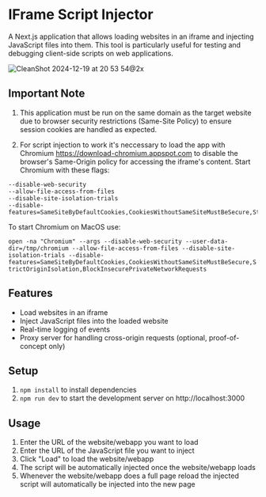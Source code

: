 # IFrame Script Injector

A Next.js application that allows loading websites in an iframe and injecting JavaScript files into them. This tool is particularly useful for testing and debugging client-side scripts on web applications.

![CleanShot 2024-12-19 at 20 53 54@2x](https://github.com/user-attachments/assets/00f96e39-e47d-40f9-a8d7-270540d72d3d)

## Important Note

1. This application must be run on the same domain as the target website due to browser security restrictions (Same-Site Policy) to ensure session cookies are handled as expected.

2. For script injection to work it's neccessary to load the app with Chromium <https://download-chromium.appspot.com> to disable the browser's Same-Origin policy for accessing the iframe's content. Start Chromium with these flags:

```
--disable-web-security
--allow-file-access-from-files
--disable-site-isolation-trials
--disable-features=SameSiteByDefaultCookies,CookiesWithoutSameSiteMustBeSecure,StrictOriginIsolation,BlockInsecurePrivateNetworkRequests
```

To start Chromium on MacOS use:

```open -na "Chromium" --args --disable-web-security --user-data-dir=/tmp/chromium --allow-file-access-from-files --disable-site-isolation-trials --disable-features=SameSiteByDefaultCookies,CookiesWithoutSameSiteMustBeSecure,StrictOriginIsolation,BlockInsecurePrivateNetworkRequests```

## Features

- Load websites in an iframe
- Inject JavaScript files into the loaded website
- Real-time logging of events
- Proxy server for handling cross-origin requests (optional, proof-of-concept only)

## Setup

1. `npm install` to install dependencies
2. `npm run dev` to start the development server on http://localhost:3000

## Usage

1. Enter the URL of the website/webapp you want to load
2. Enter the URL of the JavaScript file you want to inject
3. Click "Load" to load the website/webapp
4. The script will be automatically injected once the website/webapp loads
5. Whenever the website/webapp does a full page reload the injected script will automatically be injected into the new page


